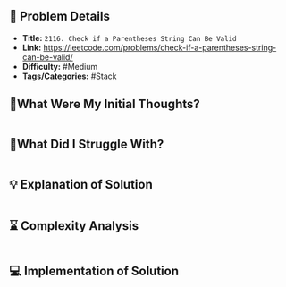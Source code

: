 ## 📝 Problem Details

- **Title:** `2116. Check if a Parentheses String Can Be Valid`
- **Link:** https://leetcode.com/problems/check-if-a-parentheses-string-can-be-valid/
- **Difficulty:** #Medium 
- **Tags/Categories:** #Stack 

## 💭What Were My Initial Thoughts?

```

```

## 🤔What Did I Struggle With?

```

```

## 💡 Explanation of Solution

```

```

## ⌛ Complexity Analysis

```

```

## 💻 Implementation of Solution

```cpp

```